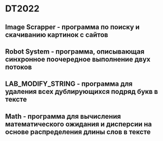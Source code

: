 # DT2022
## Image Scrapper - программа по поиску и скачиванию картинок с сайтов
## Robot System - программа, описывающая синхронное поочередное выполнение двух потоков
## LAB_MODIFY_STRING - программа для удаления всех дублирующихся подряд букв в тексте
## Math - программа для вычисления математического ожидания и дисперсии на основе распределения длины слов в тексте
